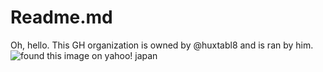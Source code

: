 # Readme.md
Oh, hello. This GH organization is owned by @huxtabl8 and is ran by him.
![found this image on yahoo! japan]([http://url/to/img.png](https://msp.c.yimg.jp/images/v2/FUTi93tXq405grZVGgDqGzVt9d5Js3XEgDnxviWVG1GfkagrGMvRLICXAgZF717XW2R515jbWyp386tH16vmcO86SERGgkmYl85g5b7JkDwWcRl6mxlCpIhzIpUmBKW92qEar9EmCA57GuH9AVV8gV8YJOvfSJiCl7dZNmNWusHCD_TAqKJa0lF7TEBhi7ZSzF8uPjTkoThQ7xqW3kUtgkaVyPM2oMOzO7OqapMlEaBUaqCvF0bhY-3XdTq7ca1-xsoh87iDv7MCKnWb9ybGFqz01isPP4lh0p8rCOD_L2TUyhQ4SFE94MYYmG-qBt28bcgrHl1sLclEBhqOy4EI4rG3TsrmREhEfWtgruEjG2vc5J5ZTZFGWS-osm9CiPETOqNm2D9PH-ZzBgZCly_Tv_55hy5DSM__IcmllQ9Ek2Q=/types-organizational-structures.png?errorImage=false))
